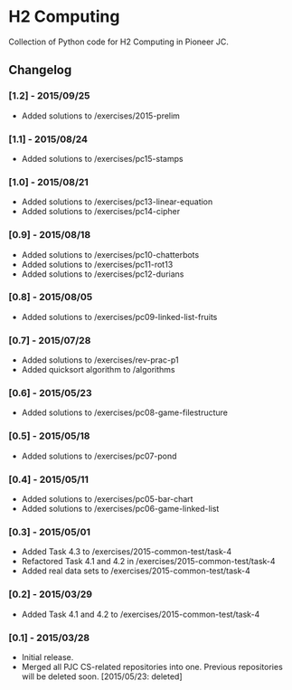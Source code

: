 # H2 Computing
Collection of Python code for H2 Computing in Pioneer JC.

## Changelog

### [1.2] - 2015/09/25
- Added solutions to /exercises/2015-prelim

### [1.1] - 2015/08/24
- Added solutions to /exercises/pc15-stamps

### [1.0] - 2015/08/21
- Added solutions to /exercises/pc13-linear-equation
- Added solutions to /exercises/pc14-cipher

### [0.9] - 2015/08/18
- Added solutions to /exercises/pc10-chatterbots
- Added solutions to /exercises/pc11-rot13
- Added solutions to /exercises/pc12-durians

### [0.8] - 2015/08/05
- Added solutions to /exercises/pc09-linked-list-fruits

### [0.7] - 2015/07/28
- Added solutions to /exercises/rev-prac-p1
- Added quicksort algorithm to /algorithms

### [0.6] - 2015/05/23
- Added solutions to /exercises/pc08-game-filestructure

### [0.5] - 2015/05/18
- Added solutions to /exercises/pc07-pond

### [0.4] - 2015/05/11
- Added solutions to /exercises/pc05-bar-chart
- Added solutions to /exercises/pc06-game-linked-list

### [0.3] - 2015/05/01
- Added Task 4.3 to /exercises/2015-common-test/task-4
- Refactored Task 4.1 and 4.2 in /exercises/2015-common-test/task-4
- Added real data sets to /exercises/2015-common-test/task-4

### [0.2] - 2015/03/29
- Added Task 4.1 and 4.2 to /exercises/2015-common-test/task-4

### [0.1] - 2015/03/28
- Initial release.
- Merged all PJC CS-related repositories into one. Previous repositories will
be deleted soon.
[2015/05/23: deleted]
